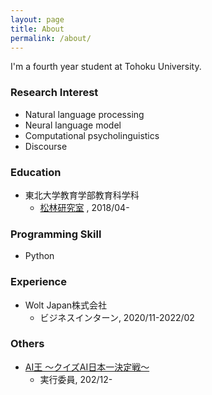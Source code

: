 ```yaml
---
layout: page
title: About
permalink: /about/
---
```

I'm a fourth year student at Tohoku University.

### Research Interest
- Natural language processing
- Neural language model
- Computational psycholinguistics
- Discourse

### Education
- 東北大学教育学部教育科学科
    - [松林研究室](https://www.edunlp.sed.tohoku.ac.jp/) , 2018/04-


### Programming Skill
- Python

### Experience
- Wolt Japan株式会社
    - ビジネスインターン, 2020/11-2022/02
    
### Others
- [AI王 〜クイズAI日本一決定戦〜](https://sites.google.com/view/project-aio/) 
    - 実行委員, 202/12-





